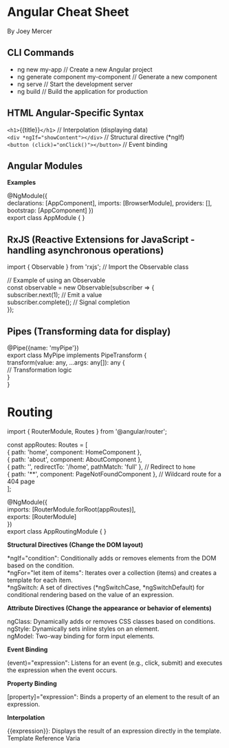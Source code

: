 # Angular Cheat Sheet
By Joey Mercer

## CLI Commands

- ng new my-app       // Create a new Angular project
- ng generate component my-component // Generate a new component
- ng serve             // Start the development server
- ng build             // Build the application for production

## HTML Angular-Specific Syntax

`<h1>`{{title}}`</h1>`              // Interpolation (displaying data)  
`<div *ngIf="showContent"></div>` // Structural directive (*ngIf)  
`<button (click)="onClick()"></button>` // Event binding  

## Angular Modules

**Examples**

@NgModule({  
  declarations: [AppComponent], 
  imports: [BrowserModule], 
  providers: [], 
  bootstrap: [AppComponent] 
})  
export class AppModule { }  

## RxJS (Reactive Extensions for JavaScript - handling asynchronous operations)

import { Observable } from 'rxjs'; // Import the Observable class  
  
// Example of using an Observable  
const observable = new Observable(subscriber => {  
  subscriber.next(1); // Emit a value  
  subscriber.complete(); // Signal completion  
});

## Pipes (Transforming data for display)

@Pipe({name: 'myPipe'})  
export class MyPipe implements PipeTransform {  
  transform(value: any, ...args: any[]): any {  
    // Transformation logic  
  }  
}  


# Routing

import { RouterModule, Routes } from '@angular/router';  
  
const appRoutes: Routes = [  
  { path: 'home', component: HomeComponent },  
  { path: 'about', component: AboutComponent },  
  { path: '',   redirectTo: '/home', pathMatch: 'full' }, // Redirect to `home`  
  { path: '**', component: PageNotFoundComponent },  // Wildcard route for a   404 page  
];  

@NgModule({  
  imports: [RouterModule.forRoot(appRoutes)],  
  exports: [RouterModule]  
})  
export class AppRoutingModule { }  

**Structural Directives (Change the DOM layout)**

*ngIf="condition": Conditionally adds or removes elements from the DOM based on the condition.  
*ngFor="let item of items": Iterates over a collection (items) and creates a template for each item.  
*ngSwitch: A set of directives (*ngSwitchCase, *ngSwitchDefault) for conditional rendering based on the value of an expression.  

**Attribute Directives (Change the appearance or behavior of elements)**

ngClass: Dynamically adds or removes CSS classes based on conditions.  
ngStyle: Dynamically sets inline styles on an element.  
ngModel: Two-way binding for form input elements.  

**Event Binding**

(event)="expression": Listens for an event (e.g., click, submit) and executes the expression when the event occurs.

**Property Binding**

[property]="expression": Binds a property of an element to the result of an expression.

**Interpolation**

{{expression}}: Displays the result of an expression directly in the template.
Template Reference Varia

